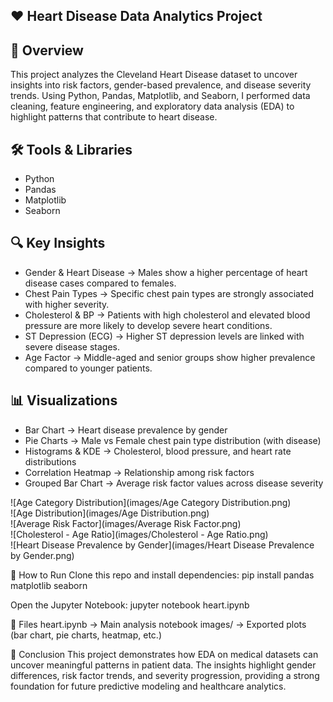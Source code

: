 ## ❤️ Heart Disease Data Analytics Project
## 📌 Overview

This project analyzes the Cleveland Heart Disease dataset to uncover insights into risk factors, gender-based prevalence, and disease severity trends. Using Python, Pandas, Matplotlib, and Seaborn, I performed data cleaning, feature engineering, and exploratory data analysis (EDA) to highlight patterns that contribute to heart disease.

## 🛠 Tools & Libraries
- Python  
- Pandas  
- Matplotlib  
- Seaborn 

## 🔍 Key Insights

- Gender & Heart Disease → Males show a higher percentage of heart disease cases compared to females.
- Chest Pain Types → Specific chest pain types are strongly associated with higher severity.
- Cholesterol & BP → Patients with high cholesterol and elevated blood pressure are more likely to develop severe heart conditions.
- ST Depression (ECG) → Higher ST depression levels are linked with severe disease stages.
- Age Factor → Middle-aged and senior groups show higher prevalence compared to younger patients.

## 📊 Visualizations

- Bar Chart → Heart disease prevalence by gender
- Pie Charts → Male vs Female chest pain type distribution (with disease)
- Histograms & KDE → Cholesterol, blood pressure, and heart rate distributions
- Correlation Heatmap → Relationship among risk factors
- Grouped Bar Chart → Average risk factor values across disease severity
  

![Age Category Distribution](images/Age Category Distribution.png)  
![Age Distribution](images/Age Distribution.png)  
![Average Risk Factor](images/Average Risk Factor.png)  
![Cholesterol - Age Ratio](images/Cholesterol - Age Ratio.png)  
![Heart Disease Prevalence by Gender](images/Heart Disease Prevalence by Gender.png)  


🚀 How to Run
Clone this repo and install dependencies:
pip install pandas matplotlib seaborn

Open the Jupyter Notebook:
jupyter notebook heart.ipynb

📂 Files
heart.ipynb → Main analysis notebook
images/ → Exported plots (bar chart, pie charts, heatmap, etc.)

🎯 Conclusion
This project demonstrates how EDA on medical datasets can uncover meaningful patterns in patient data. The insights highlight gender differences, risk factor trends, and severity progression, providing a strong foundation for future predictive modeling and healthcare analytics.